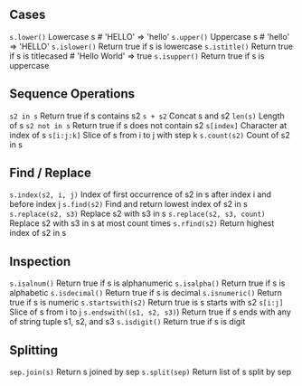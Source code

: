 Cases
-------
`s.lower()` Lowercase s # 'HELLO' => 'hello'
`s.upper()` Uppercase s # 'hello' => 'HELLO'
`s.islower()` Return true if s is lowercase
`s.istitle()` Return true if s is titlecased # 'Hello World' => true
`s.isupper()` Return true if s is uppercase

Sequence Operations
---------------------
`s2 in s` Return true if s contains s2
`s + s2` Concat s and s2
`len(s)` Length of s
`s2 not in s` Return true if s does not contain s2
`s[index]` Character at index of s
`s[i:j:k]` Slice of s from i to j with step k
`s.count(s2)` Count of s2 in s

Find / Replace
----------------
`s.index(s2, i, j)` Index of first occurrence of s2 in s after index i and before index j
`s.find(s2)` Find and return lowest index of s2 in s
`s.replace(s2, s3)` Replace s2 with s3 in s
`s.replace(s2, s3, count)` Replace s2 with s3 in s at most count times
`s.rfind(s2)` Return highest index of s2 in s

Inspection
----------
`s.isalnum()` Return true if s is alphanumeric
`s.isalpha()` Return true if s is alphabetic
`s.isdecimal()` Return true if s is decimal
`s.isnumeric()` Return true if s is numeric
`s.startswith(s2)` Return true is s starts with s2
`s[i:j]` Slice of s from i to j
`s.endswith((s1, s2, s3)`) Return true if s ends with any of string tuple s1, s2, and s3
`s.isdigit()` Return true if s is digit

Splitting
-----------
`sep.join(s)` Return s joined by sep
`s.split(sep)` Return list of s split by sep
